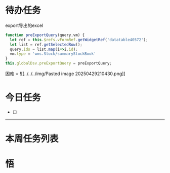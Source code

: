 # 待办任务
export导出的excel
~~~js
function preExportQuery(query,vm) {
  let ref = this.$refs.vFormRef.getWidgetRef('datatable40572');
  let list = ref.getSelectedRow();
  query.ids = list.map(i=>i.id);
  vm.type = 'wms.Stock/summaryStockBook'
}
this.globalDsv.preExportQuery = preExportQuery;

~~~
困难
⭐
![[../../../img/Pasted image 20250429210430.png]]

# 今日任务
- [ ] 




------
# 本周任务列表



# 悟